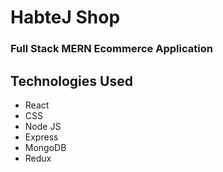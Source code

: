 # HabteJ Shop

### Full Stack MERN Ecommerce Application

## Technologies Used

- React
- CSS
- Node JS
- Express
- MongoDB
- Redux
